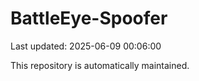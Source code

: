 # BattleEye-Spoofer

Last updated: 2025-06-09 00:06:00

This repository is automatically maintained.
